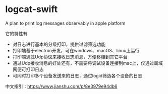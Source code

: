 # logcat-swift
A plan to print log messages observably in apple platform

它的特性有

* 对日志进行基本的分级打印，提供过滤筛选功能
* 打印端基于electron开发，可在windows、macOS、linux上运行
* 打印端通过Udp协议来接收日志消息，方便移植到其它平台
* 通过Udp接收消息的好处还有，不需要将调试设备连接到mac上，仅通过局域网便可打印日志
* 可同时打印多个设备发送来的日志，通过logid筛选各个设备的日志

中文指引：https://www.jianshu.com/p/8e3979e94db6
